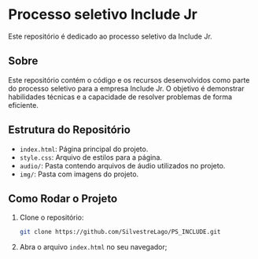 # Processo seletivo Include Jr 

Este repositório é dedicado ao processo seletivo da Include Jr.

## Sobre

Este repositório contém o código e os recursos desenvolvidos como parte do processo seletivo para a empresa Include Jr. O objetivo é demonstrar habilidades técnicas e a capacidade de resolver problemas de forma eficiente.

## Estrutura do Repositório

- `index.html`: Página principal do projeto.
- `style.css`: Arquivo de estilos para a página.
- `audio/`: Pasta contendo arquivos de áudio utilizados no projeto.
- `img/`: Pasta com imagens do projeto.

## Como Rodar o Projeto

1. Clone o repositório:
   ```bash
   git clone https://github.com/SilvestreLago/PS_INCLUDE.git
2. Abra o arquivo `index.html` no seu navegador;
